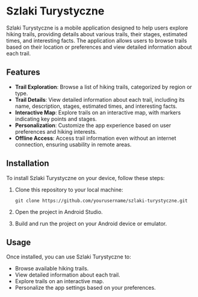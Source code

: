 # Szlaki Turystyczne

Szlaki Turystyczne is a mobile application designed to help users explore hiking trails, providing details about various trails, their stages, estimated times, and interesting facts. The application allows users to browse trails based on their location or preferences and view detailed information about each trail.

## Features

- **Trail Exploration**: Browse a list of hiking trails, categorized by region or type.
- **Trail Details**: View detailed information about each trail, including its name, description, stages, estimated times, and interesting facts.
- **Interactive Map**: Explore trails on an interactive map, with markers indicating key points and stages.
- **Personalization**: Customize the app experience based on user preferences and hiking interests.
- **Offline Access**: Access trail information even without an internet connection, ensuring usability in remote areas.

## Installation

To install Szlaki Turystyczne on your device, follow these steps:

1. Clone this repository to your local machine:

   ```
   git clone https://github.com/yourusername/szlaki-turystyczne.git
   ```

2. Open the project in Android Studio.

3. Build and run the project on your Android device or emulator.

## Usage

Once installed, you can use Szlaki Turystyczne to:

- Browse available hiking trails.
- View detailed information about each trail.
- Explore trails on an interactive map.
- Personalize the app settings based on your preferences.
